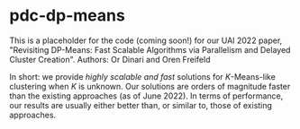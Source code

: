 # pdc-dp-means
This is a placeholder for the code (coming soon!) for our UAI 2022 paper, "Revisiting DP-Means: Fast Scalable Algorithms via Parallelism and Delayed Cluster Creation".
Authors: Or Dinari and Oren Freifeld

In short: we provide  *highly scalable and fast* solutions for $K$-Means-like clustering when $K$ is unknown. Our solutions are orders of magnitude faster than the existing approaches (as of June 2022). In terms of performance, our results are usually either better than, or similar to, those of existing approaches. 
